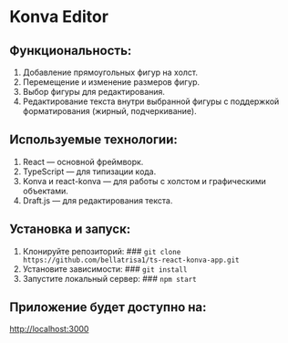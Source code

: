 # Konva Editor

## Функциональность:
  1. Добавление прямоугольных фигур на холст.
  2. Перемещение и изменение размеров фигур.
  3. Выбор фигуры для редактирования.
  4. Редактирование текста внутри выбранной фигуры с поддержкой форматирования (жирный, подчеркивание).

## Используемые технологии:
  1. React — основной фреймворк.
  2. TypeScript — для типизации кода.
  3. Konva и react-konva — для работы с холстом и графическими объектами.
  4. Draft.js — для редактирования текста.

## Установка и запуск:
  1. Клонируйте репозиторий:
    ### `git clone https://github.com/bellatrisa1/ts-react-konva-app.git`
  2. Установите зависимости:
    ### `git install`
  3. Запустите локальный сервер:
    ### `npm start`
## Приложение будет доступно на:
[http://localhost:3000](http://localhost:3000)
